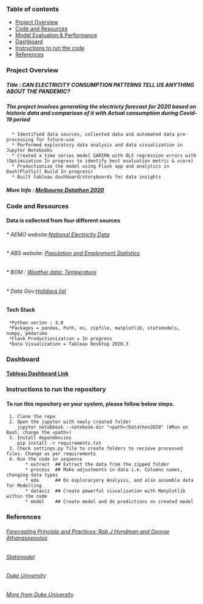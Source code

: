 ### Table of contents
* [Project Overview](#ProjectOverview)
* [Code and Resources](#CodeandResources)
* [Model Evaluation & Performance](#ModelEvaluation&Performance)
* [Dashboard](#Dashboard)
* [Instructions to run the code](#Instructionstorunthecode)
* [References](#References)

### Project Overview
##### Title : CAN ELECTRICITY CONSUMPTION PATTERNS TELL US ANYTHING ABOUT THE PANDEMIC?
##### The project involves generating the electricty forecast for 2020 based on historic data and comparison of it with Actual consumption during Covid-19 period
      * Identified data sources, collected data and automated data pre-processing for future-use
      * Performed exploratory data analysis and data visualization in Jupyter Notebooks
      * Created a time series model SARIMA with OLS regression errors with (Optimization In progress to identify best evaluation metric & score)
      * Productionize the model using Flask app and analytics in Dash(Plotly)( Build In progress)
      * Built tableau dashboard/storyboards for data insights

 ##### More Info : [Melbourne Datathon 2020](http://www.datasciencemelbourne.com/datathon/2020_challengea/)

### Code and Resources
#### Data is collected from four different sources 

   ###### * AEMO website:[National Electricity Data](https://aemo.com.au/energy-systems/electricity/national-electricity-market-nem/data-nem/aggregated-data)
   ###### * ABS website: [Population and Employment Statistics](https://www.abs.gov.au/websitedbs/D3310114.nsf/Home/Browse+Statistics)
   ###### * BOM : [Weather data: Temperature](http://www.bom.gov.au/climate/data/?ref=ftr)
   ###### * Data Gov:[Holidays list](https://data.gov.au/dataset/ds-dga-b1bc6077-dadd-4f61-9f8c-002ab2cdff10/details?q=)

#### Tech Stack
     *Python verion : 3.8
     *Packages = pandas, Path, os, zipfile, matplotlib, statsmodels, numpy, pmdarima 
     *Flask Productionization = In progress
     *Data Visualization = Tableau Desktop 2020.3

### Dashboard
#### [Tableau Dashboard Link](https://public.tableau.com/profile/raman4374#!/vizhome/ElectricityConsumption_Australia/ElectricityConsumption)


### Instructions to run the repository
#### To run this repository on your system, please follow below steps.
     1. Clone the repo
     2. Open the jupyter with newly created folder
        jupyter notebbook --notebook-dir "<path>/Datathon2020" (#Run on Bash, change the <path>)
     3. Install dependencies  
        pip install -r requirements.txt
     3. Check settings.py file to create folders to recieve processed files. Change as per requirements
     4. Run the code in sequence
           * extract  ## Extract the data from the zipped folder
           * process  ## Make adjustments in data i.e. Columns names, changing data types
           * eda      ## Do exploraryory Analysis, and also assemble data for Modelling
           * dataviz  ## Create powerful visualization with Matplotlib within the code
           * model    ## Create model and do predictions on created model
    

### References

 ######  [Forecasting Principle and Practices: Rob J Hyndman and George Athanasopoulos](https://otexts.com/fpp2/)

   ###### [Statsmodel](https://towardsdatascience.com/regression-with-arima-errors-3fc06f383d73#:~:text=%20Using%20Python%20and%20statsmodels%20to%20build%20a,fit...%205%20STEP%205%3A%20Prediction.%20%20More%20)

 ###### [Duke University](http://people.duke.edu/~rnau/arimrule.htm)

   ###### [More from Duke University](http://people.duke.edu/~rnau/411arim.htm)
